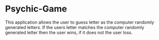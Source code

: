 # Psychic-Game
This application allows the user to guess letter as the computer randomly generated letters. If the users letter matches the computer randomly generated letter then the user wins, if it does not the user loss.
